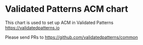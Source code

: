 # Validated Patterns ACM chart

This chart is used to set up ACM in Validated Patterns https://validatedpatterns.io

Please send PRs to https://github.com/validatedpatterns/common
